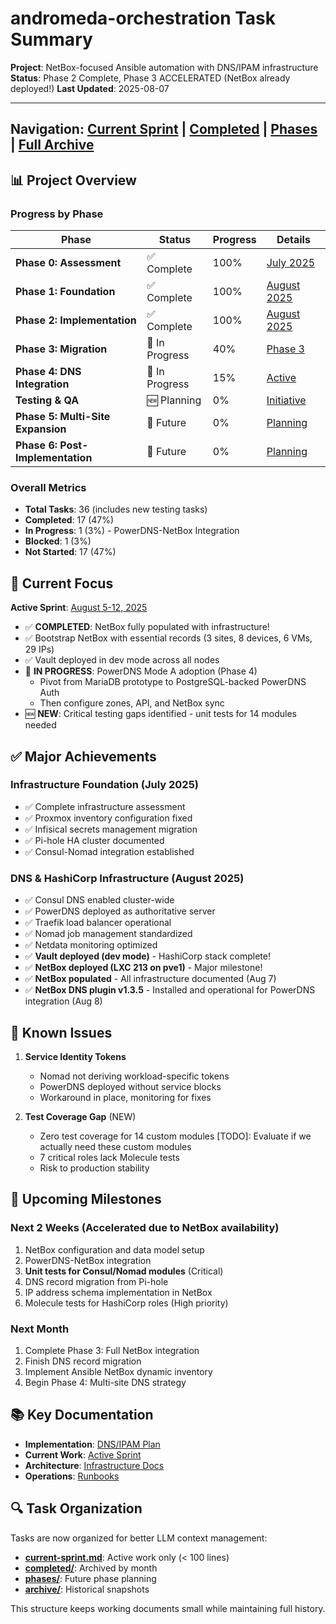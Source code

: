 # andromeda-orchestration Task Summary

**Project**: NetBox-focused Ansible automation with DNS/IPAM infrastructure
**Status**: Phase 2 Complete, Phase 3 ACCELERATED (NetBox already deployed!)
**Last Updated**: 2025-08-07

---

## Navigation: [Current Sprint](./current-sprint.md) | [Completed](./completed/) | [Phases](./phases/) | [Full Archive](./archive/)

## 📊 Project Overview

### Progress by Phase

| Phase                             | Status         | Progress | Details                                                                    |
| --------------------------------- | -------------- | -------- | -------------------------------------------------------------------------- |
| **Phase 0: Assessment**           | ✅ Complete    | 100%     | [July 2025](./completed/2025-07.md)                                        |
| **Phase 1: Foundation**           | ✅ Complete    | 100%     | [August 2025](./completed/2025-08.md)                                      |
| **Phase 2: Implementation**       | ✅ Complete    | 100%     | [August 2025](./completed/2025-08.md)                                      |
| **Phase 3: Migration**            | 🚧 In Progress | 40%      | [Phase 3](./phases/phase-3-netbox.md)                                      |
| **Phase 4: DNS Integration**      | 🚧 In Progress | 15%      | [Active](./current-sprint.md)                                              |
| **Testing & QA**                  | 🆕 Planning    | 0%       | [Initiative](./phases/testing-qa-initiative.md)                            |
| **Phase 5: Multi-Site Expansion** | 🔮 Future      | 0%       | [Planning](./phases/phase-5-multisite.md)                                  |
| **Phase 6: Post-Implementation**  | 🔮 Future      | 0%       | [Planning](./phases/phase-6-post-implementation-continuous-improvement.md) |

### Overall Metrics

- **Total Tasks**: 36 (includes new testing tasks)
- **Completed**: 17 (47%)
- **In Progress**: 1 (3%) - PowerDNS-NetBox Integration
- **Blocked**: 1 (3%)
- **Not Started**: 17 (47%)

## 🎯 Current Focus

**Active Sprint**: [August 5-12, 2025](./current-sprint.md)

- ✅ **COMPLETED**: NetBox fully populated with infrastructure!
- ✅ Bootstrap NetBox with essential records (3 sites, 8 devices, 6 VMs, 29 IPs)
- ✅ Vault deployed in dev mode across all nodes
- 🚧 **IN PROGRESS**: PowerDNS Mode A adoption (Phase 4)
  - Pivot from MariaDB prototype to PostgreSQL-backed PowerDNS Auth
  - Then configure zones, API, and NetBox sync
- 🆕 **NEW**: Critical testing gaps identified - unit tests for 14 modules needed

## ✅ Major Achievements

### Infrastructure Foundation (July 2025)

- ✅ Complete infrastructure assessment
- ✅ Proxmox inventory configuration fixed
- ✅ Infisical secrets management migration
- ✅ Pi-hole HA cluster documented
- ✅ Consul-Nomad integration established

### DNS & HashiCorp Infrastructure (August 2025)

- ✅ Consul DNS enabled cluster-wide
- ✅ PowerDNS deployed as authoritative server
- ✅ Traefik load balancer operational
- ✅ Nomad job management standardized
- ✅ Netdata monitoring optimized
- ✅ **Vault deployed (dev mode)** - HashiCorp stack complete!
- ✅ **NetBox deployed (LXC 213 on pve1)** - Major milestone!
- ✅ **NetBox populated** - All infrastructure documented (Aug 7)
- ✅ **NetBox DNS plugin v1.3.5** - Installed and operational for PowerDNS integration (Aug 8)

## 🚧 Known Issues

1. **Service Identity Tokens**

   - Nomad not deriving workload-specific tokens
   - PowerDNS deployed without service blocks
   - Workaround in place, monitoring for fixes

2. **Test Coverage Gap** (NEW)
   - Zero test coverage for 14 custom modules [TODO]: Evaluate if we actually need these custom modules
   - 7 critical roles lack Molecule tests
   - Risk to production stability

## 📅 Upcoming Milestones

### Next 2 Weeks (Accelerated due to NetBox availability)

1. NetBox configuration and data model setup
2. PowerDNS-NetBox integration
3. **Unit tests for Consul/Nomad modules** (Critical)
4. DNS record migration from Pi-hole
5. IP address schema implementation in NetBox
6. Molecule tests for HashiCorp roles (High priority)

### Next Month

1. Complete Phase 3: Full NetBox integration
2. Finish DNS record migration
3. Implement Ansible NetBox dynamic inventory
4. Begin Phase 4: Multi-site DNS strategy

## 📚 Key Documentation

- **Implementation**: [DNS/IPAM Plan](../implementation/dns-ipam/implementation-plan.md)
- **Current Work**: [Active Sprint](./current-sprint.md)
- **Architecture**: [Infrastructure Docs](../infrastructure/)
- **Operations**: [Runbooks](../operations/)

## 🔍 Task Organization

Tasks are now organized for better LLM context management:

- **[current-sprint.md](./current-sprint.md)**: Active work only (< 100 lines)
- **[completed/](./completed/)**: Archived by month
- **[phases/](./phases/)**: Future phase planning
- **[archive/](./archive/)**: Historical snapshots

This structure keeps working documents small while maintaining full history.
